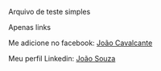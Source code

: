 Arquivo de teste simples

Apenas links

Me adicione no facebook: [João Cavalcante](https://www.facebook.com/joao.souza69)

Meu perfil Linkedin: [João Souza](https://www.linkedin.com/in/jo%C3%A3o-s-101303122/
)
